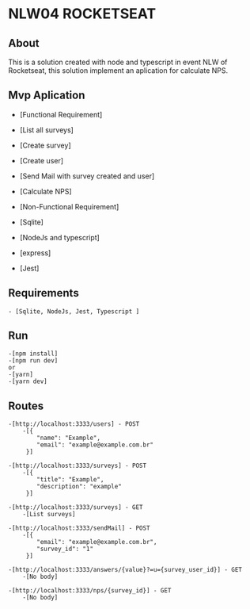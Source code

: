 # NLW04 ROCKETSEAT

## About

This is a solution created with node and typescript in event NLW of Rocketseat, this solution implement an aplication for calculate NPS.

## Mvp Aplication

-   [Functional Requirement]

-   [List all surveys]
-   [Create survey]
-   [Create user]
-   [Send Mail with survey created and user]
-   [Calculate NPS]

*   [Non-Functional Requirement]

*   [Sqlite]
*   [NodeJs and typescript]
*   [express]
*   [Jest]


## Requirements

    - [Sqlite, NodeJs, Jest, Typescript ]

## Run

    -[npm install]
    -[npm run dev]
    or
    -[yarn]
    -[yarn dev]
## Routes
    -[http://localhost:3333/users] - POST
        -[{
            "name": "Example",
            "email": "example@example.com.br"
         }]
         
    -[http://localhost:3333/surveys] - POST
        -[{
            "title": "Example",
            "description": "example"
         }]
         
    -[http://localhost:3333/surveys] - GET
        -[List surveys]
         
    -[http://localhost:3333/sendMail] - POST
        -[{
            "email": "example@example.com.br",
            "survey_id": "1"
         }]
         
    -[http://localhost:3333/answers/{value}?=u={survey_user_id}] - GET
        -[No body]
         
    -[http://localhost:3333/nps/{survey_id}] - GET
        -[No body]
    
